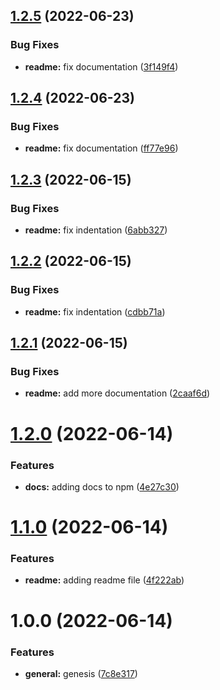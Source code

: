 ## [1.2.5](https://github.com/logeek-io/onvo-pay-js-sdk/compare/v1.2.4...v1.2.5) (2022-06-23)


### Bug Fixes

* **readme:** fix documentation ([3f149f4](https://github.com/logeek-io/onvo-pay-js-sdk/commit/3f149f44dabb43487ffee167b809d1296fd86d00))

## [1.2.4](https://github.com/logeek-io/onvo-pay-js-sdk/compare/v1.2.3...v1.2.4) (2022-06-23)


### Bug Fixes

* **readme:** fix documentation ([ff77e96](https://github.com/logeek-io/onvo-pay-js-sdk/commit/ff77e9633d80d9e13bbbfcc53685c7939fae927c))

## [1.2.3](https://github.com/logeek-io/onvo-pay-js-sdk/compare/v1.2.2...v1.2.3) (2022-06-15)


### Bug Fixes

* **readme:** fix indentation ([6abb327](https://github.com/logeek-io/onvo-pay-js-sdk/commit/6abb327ffa10590c4a2db2773adf6fab4476ca03))

## [1.2.2](https://github.com/logeek-io/onvo-pay-js-sdk/compare/v1.2.1...v1.2.2) (2022-06-15)


### Bug Fixes

* **readme:** fix indentation ([cdbb71a](https://github.com/logeek-io/onvo-pay-js-sdk/commit/cdbb71a34c65ed91f58f7df2d2e5fd04a2abeb10))

## [1.2.1](https://github.com/logeek-io/onvo-pay-js-sdk/compare/v1.2.0...v1.2.1) (2022-06-15)


### Bug Fixes

* **readme:** add more documentation ([2caaf6d](https://github.com/logeek-io/onvo-pay-js-sdk/commit/2caaf6d776bf9589ce7616b78c061420698f3f18))

# [1.2.0](https://github.com/logeek-io/onvo-pay-js-sdk/compare/v1.1.0...v1.2.0) (2022-06-14)


### Features

* **docs:** adding docs to npm ([4e27c30](https://github.com/logeek-io/onvo-pay-js-sdk/commit/4e27c303e3c6f82b64fbf4e48de76e4d350e92ad))

# [1.1.0](https://github.com/logeek-io/onvo-pay-js-sdk/compare/v1.0.0...v1.1.0) (2022-06-14)


### Features

* **readme:** adding readme file ([4f222ab](https://github.com/logeek-io/onvo-pay-js-sdk/commit/4f222ab0bebedbf57b29c643a7bfc9a7b868f6cb))

# 1.0.0 (2022-06-14)


### Features

* **general:** genesis ([7c8e317](https://github.com/logeek-io/onvo-pay-js-sdk/commit/7c8e317b683b64225a705e56ff789d306c571578))
